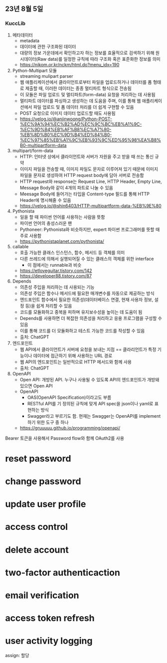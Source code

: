 ## 23년 8월 5일

### KuccLib
1. 메타데이터
    - metadata
    - 데이터에 관한 구조화된 데이터
    - 대량의 정보 가운데에서 확인하고자 하는 정보를 효율적으로 검색하기 위해 원시데이터(Raw data)를 일정한 규칙에 따라 구조화 혹은 표준화한 정보를 의미
    - https://nikom.or.kr/nckm/html.do?menu_idx=190
2. Python-Multipart 모듈
    - streaming mulipart parser
    - 웹 애플리케이션에서 클라이언트로부터 파일을 업로드하거나 데이터를 폼 형태로 제출할 때, 이러한 데이터는 종종 멀티파트 형식으로 전송됨
    - 이 모듈은 파일 업로드 및 멀티파트(form-data) 요청을 처리하는 데 사용됨
    - 멀티파트 데이터를 파싱하고 생성하는 데 도움을 주며, 이를 통해 웹 애플리케이션에서 파일 업로드 및 폼 데이터 처리를 더 쉽게 구현할 수 있음
    - POST 요청으로 이미지 데이터 업로드할 때도 사용됨
    - https://velog.io/@anjinwoong/Python-POST-%EC%9A%94%EC%B2%AD%EC%9C%BC%EB%A1%9C-%EC%9D%B4%EB%AF%B8%EC%A7%80-%EB%8D%B0%EC%9D%B4%ED%84%B0-%EC%97%85%EB%A1%9C%EB%93%9C%ED%95%98%EA%B8%B0-multipartform-data
3. multipart/form-data
    - HTTP: 인터넷 상에서 클라이언트와 서버가 자원을 주고 받을 때 쓰는 통신 규약
    - 이미지 파일을 전송할 때, 이미지 파일도 문자로 이루어져 있기 때문에 이미지 파일을 문자로 생성하여 HTTP request body에 담아 서버로 전송함
    - HTTP request와 response는 Request Line, HTTP Header, Empty Line, Message Body와 같이 4개의 파트로 나눌 수 있음
    - Meesage Body에 들어가는 타입을 Content-type 필드를 통해 HTTP Header에 명시해줄 수 있음
    - https://velog.io/@shin6403/HTTP-multipartform-data-%EB%9E%80
4. Pythonista
    - 일을 할 때 파이썬 언어를 사용하는 사람을 뜻함
    - 파이썬 언어의 충성스러운 팬
    - Pythoneer: Pythonista와 비슷하지만, expert 파이썬 프로그래머를 뜻할 때 주로 사용함
    - https://pythonistaplanet.com/pythonista/
5. callable
    - 호출 가능한 클래스 인스턴스, 함수, 메서드 등 객체를 의미
    - 다른 쓰레드에 의해서 실행되어질 수 있는 클래스의 객체를 위한 interface
        - 이 점에서는 runnable과 비슷
    - https://etloveguitar.tistory.com/142
    - https://developer88.tistory.com/87
6. Depends
    - 의존성 주입을 처리하는 데 사용되는 기능
    - 의존성 주입은 함수나 메서드에 필요한 매개변수를 자동으로 제공하는 방식
    - 엔드포인트 함수에서 필요한 의존성(데이터베이스 연결, 현재 사용자 정보, 설정 등)을 쉽게 처리할 수 있음
    - 코드를 모듈화하고 중복을 피하며 유지보수성을 높이는 데 도움이 됨
    - Depends를 사용하면 더 복잡한 의존성을 처리하고 응용 프로그램을 구성할 수 있음
    - 이를 통해 코드를 더 모듈화하고 테스트 가능한 코드를 작성할 수 있음
    - 출처: ChatGPT
7. 엔드포인트
    - 웹 API에서 클라이언트가 서버에 요청을 보내는 지점 == 클라리언트가 특정 기능이나 데이터에 접근하기 위해 사용하는 URL 경로
    - 웹 API의 엔드포인트는 일반적으로 HTTP 메서드와 함께 사용
    - 출처: ChatGPT
8. OpenAPI
    - Open API: 개방된 API. 누구나 사용될 수 있도록 API의 엔드포인트가 개방돼있으면 Open API
    - OpenAPI
        - OAS(OpenAPI Specification)이라고도 부름
        - RESTful API를 기 정의된 규칙에 맞게 API spec을 json이나 yaml로 표현하는 방식
        - Swagger라고 부르기도 함. 현재는 Swagger는 OpenAPI를 implement하기 위한 도구 중 하나
    - https://gruuuuu.github.io/programming/openapi/

Bearer 토큰을 사용해서 Password flow와 함께 OAuth2를 사용



# reset password
# change password
# update user profile
# access control
# delete account
# two-factor authenticaction
# email verification
# access token refresh
# user activity logging

assign: 할당
